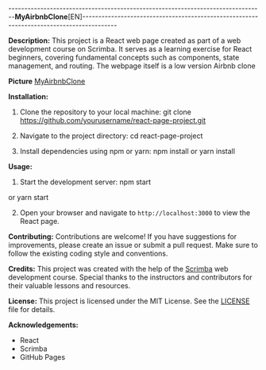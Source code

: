 --------------------------------------------------------------------------------**MyAirbnbClone**[EN]-----------------------------------------------------------------------------------------

**Description:**
This project is a React web page created as part of a web development course on Scrimba. It serves as a learning exercise for React beginners, covering fundamental concepts such as components, state management, and routing. The webpage itself is a low version Airbnb clone

**Picture**
[MyAirbnbClone](assets/MyAirbnbClone.png)

**Installation:**
1. Clone the repository to your local machine:
git clone https://github.com/yourusername/react-page-project.git

2. Navigate to the project directory:
cd react-page-project

3. Install dependencies using npm or yarn:
npm install
or
yarn install

**Usage:**
1. Start the development server:
npm start

or
yarn start

2. Open your browser and navigate to `http://localhost:3000` to view the React page.

**Contributing:**
Contributions are welcome! If you have suggestions for improvements, please create an issue or submit a pull request. Make sure to follow the existing coding style and conventions.

**Credits:**
This project was created with the help of the [Scrimba](https://www.scrimba.com/) web development course. Special thanks to the instructors and contributors for their valuable lessons and resources.

**License:**
This project is licensed under the MIT License. See the [LICENSE](LICENSE) file for details.

**Acknowledgements:**
- React
- Scrimba
- GitHub Pages
